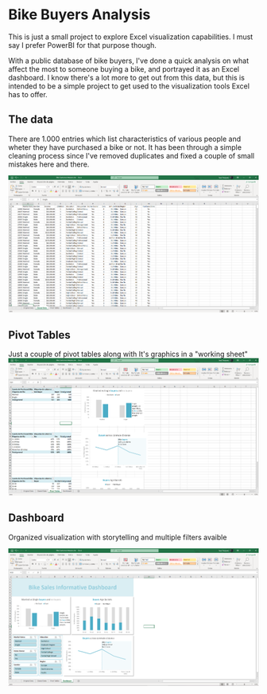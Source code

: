 # Bike Buyers Analysis
This is just a small project to explore Excel visualization capabilities. I must say I prefer PowerBI for that purpose though.

With a public database of bike buyers, I've done a quick analysis on what affect the most to someone buying a bike, and portrayed it as an Excel dashboard.
I know there's a lot more to get out from this data, but this is intended to be a simple project to get used to the visualization tools Excel has to offer.

## The data

There are 1.000 entries which list characteristics of various people and wheter they have purchased a bike or not. It has been through a simple cleaning process since I've removed duplicates and fixed a couple of small mistakes here and there.

![enter image description here](Captures/Cleaned%20Data.png)

## Pivot Tables

Just a couple of pivot tables along with It's graphics in a "working sheet"
![enter image description here](Captures/Pivot%20Tables.png)

## Dashboard
Organized visualization with storytelling and multiple filters avaible

![enter image description here](Captures/Dashboard.png)
